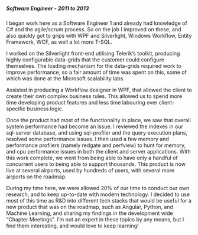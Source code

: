 ##### Software Engineer - 2011 to 2013

I began work here as a Software Engineer 1 and already had knowledge of C# and the agile/scrum process.  So on the job I improved on these, and also quickly got to grips with WPF and Silverlight, Windows Workflow, Entity Framework, WCF, as well a lot more T-SQL.

I worked on the Silverlight front-end utilising Telerik’s toolkit, producing highly configurable data-grids that the customer could configure themselves.  The loading mechanism for the data-grids required work to improve performance, so a fair amount of time was spent on this, some of which was done at the Microsoft scalability labs.

Assisted in producing a Workflow designer in WPF, that allowed the client to create their own complex business rules.  This allowed us to spend more time developing product features and less time labouring over client-specific business logic.

Once the product had most of the functionality in place, we saw that overall system performance had become an issue.  I reviewed the indexes in our sql-server database, and using sql-profiler and the query execution plans, resolved some performance issues.  I then used a few memory and performance profilers (namely redgate and perfview) to hunt for memory, and cpu performance issues in both the client and server applications.  With this work complete, we went from being able to have only a handful of concurrent users to being able to support thousands.  This product is now live at several airports, used by hundreds of users, with several more airports on the roadmap.

During my time here, we were allowed 20% of our time to conduct our own research, and to keep up-to-date with modern technology.  I decided to use most of this time as R&D into different tech stacks that would be useful for a new product that was on the roadmap, such as Angular, Python, and Machine Learning, and sharing my findings in the development wide “Chapter Meetings”.  I’m not an expert in these topics by any means, but I find them interesting, and would love to keep learning!